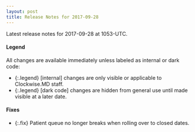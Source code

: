 ```yaml
---
layout: post
title: Release Notes for 2017-09-28
---
```


Latest release notes for 2017-09-28 at 1053-UTC.

<div class='legend' markdown='1'>

#### Legend

All changes are available immediately unless labeled as internal or dark code:

- {:.legend} [internal] changes are only visible or applicable to Clockwise.MD staff.
- {:.legend} [dark code] changes are hidden from general use until made visible at a later date.

</div>


<div class='fixes' markdown='1'>

#### Fixes

- {:.fix} Patient queue no longer breaks when rolling over to closed dates.

</div>
